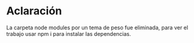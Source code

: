 <h1>Aclaración</h1> 
La carpeta node modules por un tema de peso fue eliminada, para ver el trabajo usar npm i para instalar las dependencias. 

